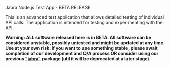 Jabra Node.js Test App - BETA RELEASE

This is an advanced test application that allows detailed testing of individual API calls. The application
is intended for testing and experimenting with the API.

**Warning: ALL software released here is in BETA. All software can be considered unstable, possibly untested and might be updated at any time. Use at your own risk. If you want to use something stable, please await completion of our development and Q/A process OR consider using our previous ["jabra"](https://www.npmjs.com/package/jabra) package (util it will be deprecated at a later stage).**